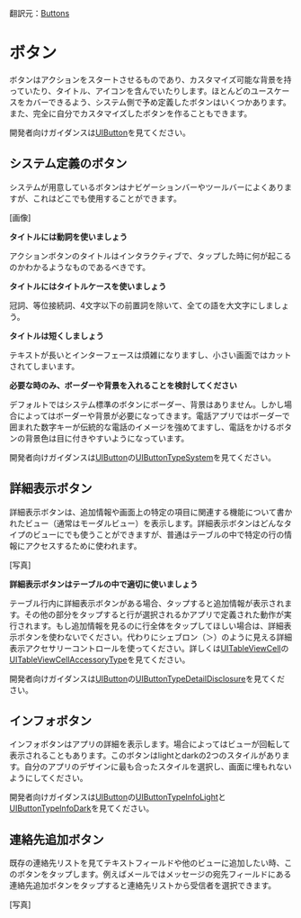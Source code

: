 翻訳元：[Buttons](https://developer.apple.com/design/human-interface-guidelines/ios/controls/buttons/)

# ボタン

ボタンはアクションをスタートさせるものであり、カスタマイズ可能な背景を持っていたり、タイトル、アイコンを含んでいたりします。ほとんどのユースケースをカバーできるよう、システム側で予め定義したボタンはいくつかあります。また、完全に自分でカスタマイズしたボタンを作ることもできます。

開発者向けガイダンスは[UIButton](https://developer.apple.com/documentation/uikit/uibutton)を見てください。

## システム定義のボタン

システムが用意しているボタンはナビゲーションバーやツールバーによくありますが、これはどこでも使用することができます。

[画像]

**タイトルには動詞を使いましょう**

アクションボタンのタイトルはインタラクティブで、タップした時に何が起こるのかわかるようなものであるべきです。

**タイトルにはタイトルケースを使いましょう**

冠詞、等位接続詞、4文字以下の前置詞を除いて、全ての語を大文字にしましょう。

**タイトルは短くしましょう**

テキストが長いとインターフェースは煩雑になりますし、小さい画面ではカットされてしまいます。

**必要な時のみ、ボーダーや背景を入れることを検討してください**

デフォルトではシステム標準のボタンにボーダー、背景はありません。しかし場合によってはボーダーや背景が必要になってきます。電話アプリではボーダーで囲まれた数字キーが伝統的な電話のイメージを強めてますし、電話をかけるボタンの背景色は目に付きやすいようになっています。

開発者向けガイダンスは[UIButton](https://developer.apple.com/documentation/uikit/uibutton)の[UIButtonTypeSystem](https://developer.apple.com/documentation/uikit/uibuttontype/uibuttontypesystem)を見てください。

## 詳細表示ボタン

詳細表示ボタンは、追加情報や画面上の特定の項目に関連する機能について書かれたビュー（通常はモーダルビュー）を表示します。詳細表示ボタンはどんなタイプのビューにでも使うことができますが、普通はテーブルの中で特定の行の情報にアクセスするために使われます。

[写真]

**詳細表示ボタンはテーブルの中で適切に使いましょう**

テーブル行内に詳細表示ボタンがある場合、タップすると追加情報が表示されます。その他の部分をタップすると行が選択されるかアプリで定義された動作が実行されます。もし追加情報を見るのに行全体をタップしてほしい場合は、詳細表示ボタンを使わないでください。代わりにシェブロン（＞）のように見える詳細表示アクセサリーコントロールを使ってください。詳しくは[UITableViewCell](https://developer.apple.com/documentation/uikit/uitableviewcell)の[UITableViewCellAccessoryType](https://developer.apple.com/documentation/uikit/uitableviewcellaccessorytype)を見てください。

開発者向けガイダンスは[UIButton](https://developer.apple.com/documentation/uikit/uibutton)の[UIButtonTypeDetailDisclosure](https://developer.apple.com/documentation/uikit/uibuttontype/uibuttontypedetaildisclosure)を見てください。

## インフォボタン

インフォボタンはアプリの詳細を表示します。場合によってはビューが回転して表示されることもあります。このボタンはlightとdarkの2つのスタイルがあります。自分のアプリのデザインに最も合ったスタイルを選択し、画面に埋もれないようにしてください。

開発者向けガイダンスは[UIButton](https://developer.apple.com/documentation/uikit/uibutton)の[UIButtonTypeInfoLight](https://developer.apple.com/documentation/uikit/uibuttontype/uibuttontypeinfolight)と[UIButtonTypeInfoDark](https://developer.apple.com/documentation/uikit/uibuttontype/uibuttontypeinfodark)を見てください。

## 連絡先追加ボタン

既存の連絡先リストを見てテキストフィールドや他のビューに追加したい時、このボタンをタップします。例えばメールではメッセージの宛先フィールドにある連絡先追加ボタンをタップすると連絡先リストから受信者を選択できます。

[写真]
